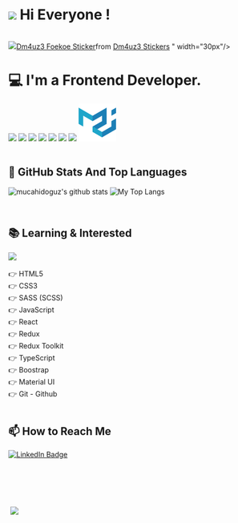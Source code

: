 
 #  <img src="https://tenor.com/bAsde.gif" width="30px"/> Hi Everyone !
</br>
 <img src="<div class="tenor-gif-embed" data-postid="21042246" data-share-method="host" data-aspect-ratio="1" data-width="100%"><a href="https://tenor.com/view/dm4uz3-foekoe-foekoe-gaming-the-greenscreen-room-emoji-gif-21042246">Dm4uz3 Foekoe Sticker</a>from <a href="https://tenor.com/search/dm4uz3-stickers">Dm4uz3 Stickers</a></div> <script type="text/javascript" async src="https://tenor.com/embed.js"></script>" width="30px"/>

# 💻 I'm a Frontend Developer.
<code><img height="75" src="https://upload.wikimedia.org/wikipedia/commons/6/61/HTML5_logo_and_wordmark.svg"></code>
<code><img height="75" src="https://upload.wikimedia.org/wikipedia/commons/d/d5/CSS3_logo_and_wordmark.svg"></code>
<code><img height="75" src="https://upload.wikimedia.org/wikipedia/commons/9/99/Unofficial_JavaScript_logo_2.svg"></code>
<code><img height="75" src="https://upload.wikimedia.org/wikipedia/commons/a/a7/React-icon.svg"></code>
<code><img height="75" src="'https://raw.githubusercontent.com/reduxjs/redux/master/logo/logo-title-light.png'"></code>
<code><img height="75" src="https://upload.wikimedia.org/wikipedia/commons/9/91/Octicons-mark-github.svg"></code>
<code><img height="75" src="https://upload.wikimedia.org/wikipedia/commons/b/b2/Bootstrap_logo.svg"></code>
<code><img height="75" src="https://github.com/devicons/devicon/blob/master/icons/materialui/materialui-original.svg"></code>
</br>  </br> 


## 📌 GitHub Stats And Top Languages

<p float="center">
  <img  src="https://github-readme-stats.vercel.app/api?username=mucahidoguz&show_icons=true&count_private=true&hide=contribs,issues" alt="mucahidoguz's github stats" />
  <img  src="https://github-readme-stats.vercel.app/api/top-langs/?username=mucahidoguz&layout=compact&hide=html,css" alt="My Top Langs" />
</p>
</br>

## 📚 Learning & Interested
  <img src="https://www.emojiall.com/images/60/telegram/1f449.gif" width="30px"/>

👉 HTML5 </br>
👉 CSS3 </br>
👉 SASS (SCSS) </br>
👉 JavaScript </br>
👉 React </br>
👉 Redux </br>
👉 Redux Toolkit </br>
👉 TypeScript </br>
👉 Boostrap </br>
👉 Material UI </br>
👉 Git - Github </br>
</br> 


## 📫 How to Reach Me

<div id="badges">
  <a href="https://www.linkedin.com/in/m%C3%BCcahid-o%C4%9Fuz-6aa66218b/">
  <img src="https://img.shields.io/badge/LinkedIn-blue?style=for-the-badge&logo=linkedin&logoColor=white" alt="LinkedIn Badge"/>
  </a>
</div>  </br>  </br> 

</br>  </br> 
<div>
  <img src="https://komarev.com/ghpvc/?username=mucahidoguz&style=flat-square&color=blue" alt=""/>
  <img src="https://media.giphy.com/media/hvRJCLFzcasrR4ia7z/giphy.gif" width="30px"/>
</div>  </br>  </br>

